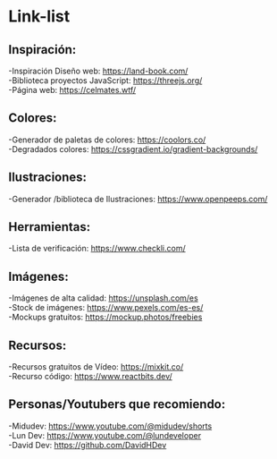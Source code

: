 # Link-list

## Inspiración:

-Inspiración Diseño web: https://land-book.com/<br>
-Biblioteca  proyectos JavaScript: https://threejs.org/<br>
-Página web: https://celmates.wtf/

## Colores: 

-Generador de paletas de colores: https://coolors.co/<br>
-Degradados colores: https://cssgradient.io/gradient-backgrounds/

## Ilustraciones:

-Generador /biblioteca de Ilustraciones: https://www.openpeeps.com/

## Herramientas:

-Lista de verificación: https://www.checkli.com/

## Imágenes:

-Imágenes de alta calidad: https://unsplash.com/es<br>
-Stock de imágenes: https://www.pexels.com/es-es/<br>
-Mockups gratuitos: https://mockup.photos/freebies

## Recursos:

-Recursos gratuitos de Vídeo: https://mixkit.co/<bR>
-Recurso código: https://www.reactbits.dev/

## Personas/Youtubers que recomiendo:

-Midudev: https://www.youtube.com/@midudev/shorts<br>
-Lun Dev: https://www.youtube.com/@lundeveloper<br>
-David Dev: https://github.com/DavidHDev
